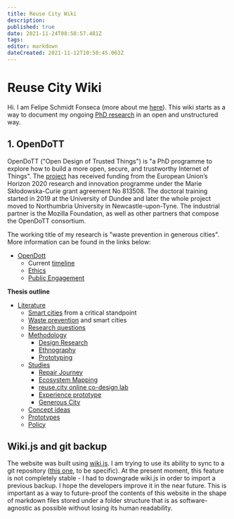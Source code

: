 ```yaml
---
title: Reuse City Wiki
description: 
published: true
date: 2021-11-24T08:58:57.481Z
tags: 
editor: markdown
dateCreated: 2021-11-12T10:50:45.063Z
---
```


# Reuse City Wiki

Hi. I am Felipe Schmidt Fonseca (more about me [here](https://is.efeefe.me)). This wiki starts as a way to document my ongoing [PhD research](/opendott) in an open and unstructured way.

## 1. OpenDoTT

OpenDoTT ("Open Design of Trusted Things") is "a PhD programme to explore how to build a more open, secure, and trustworthy Internet of Things". The [project](https://opendott.org) has received funding from the European Union’s Horizon 2020 research and innovation programme under the Marie Skłodowska-Curie grant agreement No 813508. The doctoral training started in 2019 at the University of Dundee and later the whole project moved to Northumbria University in Newcastle-upon-Tyne. The industrial partner is the Mozilla Foundation, as well as other partners that compose the OpenDoTT consortium.

The working title of my research is "waste prevention in generous cities". More information can be found in the links below:

- [OpenDott](/opendott)
	- Current [timeline](/opendott/timeline)
  - [Ethics](/opendott/ethics)
  - [Public Engagement](/opendott/public-engagement)

**Thesis outline**

- [Literature](/opendott/literature)
  	- [Smart cities](/opendott/literature/smart-cities) from a critical standpoint
    - [Waste prevention](/opendott/literature/waste-prevention) and smart cities
  - [Research questions](/opendott/research-questions)
  - [Methodology](/opendott/methodology)
  	- [Design Research](/opendott/methodology/design-research)
    - [Ethnography](/opendott/methodology/ethnography)
    - [Prototyping](/opendott/methodology/prototyping)
  - [Studies](/opendott/studies)
  	- [Repair Journey](/opendott/studies/repair-journey)
    - [Ecosystem Mapping](/opendott/studies/ecosystem-mapping)
    - [reuse.city online co-design lab](/opendott/studies/reuse-city)
    - [Experience prototype](/opendott/studies/experience-prototype)
    - [Generous City](/opendott/studies/generous-city)
  - [Concept ideas](/opendott/concept-ideas)
  - [Prototypes](/opendott/prototypes)
  - [Policy](/opendott/policy)

## Wiki.js and git backup

The website was built using [wiki.js](https://js.wiki/). I am trying to use its ability to sync to a git repository ([this one](https://github.com/reuse-city/wiki/), to be specific). At the present moment, this feature is not completely stable - I had to downgrade wiki.js in order to import a previous backup. I hope the developers improve it in the near future. This is important as a way to future-proof the contents of this website in the shape of markdown files stored under a folder structure that is as software-agnostic as possible without losing its human readability.
